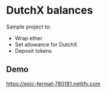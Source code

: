 # DutchX balances
Sample project to:
* Wrap ether
* Set allowance for DutchX
* Deposit tokens

## Demo
https://epic-fermat-780181.netlify.com